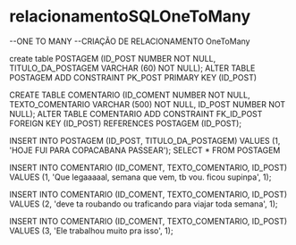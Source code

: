# relacionamentoSQLOneToMany

--ONE TO MANY
--CRIAÇÃO DE RELACIONAMENTO OneToMany

create table POSTAGEM (ID_POST NUMBER NOT NULL, TITULO_DA_POSTAGEM VARCHAR (60) NOT NULL);
ALTER TABLE POSTAGEM ADD CONSTRAINT PK_POST PRIMARY KEY (ID_POST)


CREATE TABLE COMENTARIO (ID_COMENT NUMBER NOT NULL, TEXTO_COMENTARIO VARCHAR (500) NOT NULL, ID_POST NUMBER NOT NULL);
ALTER TABLE COMENTARIO ADD CONSTRAINT FK_ID_POST FOREIGN KEY (ID_POST) REFERENCES POSTAGEM (ID_POST);

INSERT INTO POSTAGEM (ID_POST, TITULO_DA_POSTAGEM) VALUES (1, 'HOJE FUI PARA COPACABANA PASSEAR');
SELECT * FROM POSTAGEM

INSERT INTO COMENTARIO (ID_COMENT, TEXTO_COMENTARIO, ID_POST) VALUES (1, 'Que legaaaaal, semana que vem, tb vou. ficou supinpa', 1);

INSERT INTO COMENTARIO (ID_COMENT, TEXTO_COMENTARIO, ID_POST) VALUES (2, 'deve ta roubando ou traficando para viajar toda semana', 1);

INSERT INTO COMENTARIO (ID_COMENT, TEXTO_COMENTARIO, ID_POST) VALUES (3, 'Ele trabalhou muito pra isso', 1);
